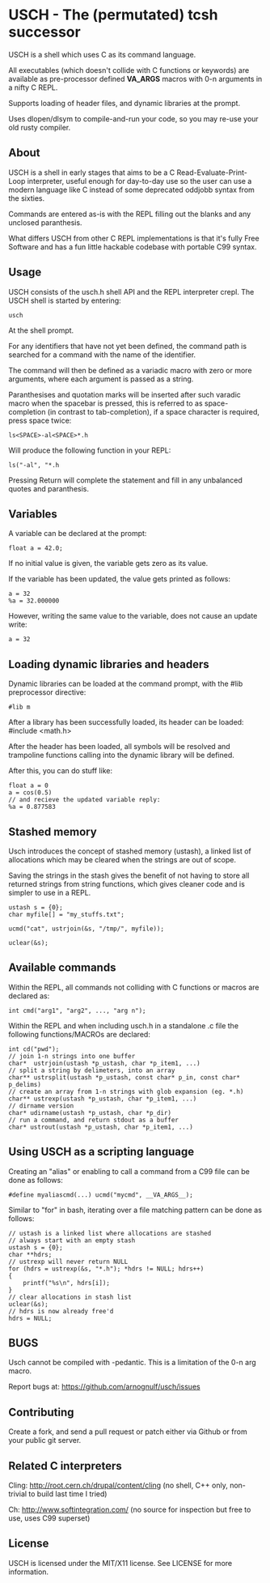 USCH - The (permutated) tcsh successor
======================================

USCH is a shell which uses C as its command language.


All executables (which doesn't collide with C functions or keywords) are available as pre-processor defined __VA_ARGS__ macros with 0-n arguments in a nifty C REPL.


Supports loading of header files, and dynamic libraries at the prompt.


Uses dlopen/dlsym to compile-and-run your code, so you may re-use your old rusty compiler.

About
-----

USCH is a shell in early stages that aims to be a C Read-Evaluate-Print-Loop interpreter, useful enough for day-to-day use so the user can use a modern language like C instead of some deprecated oddjobb syntax from the sixties.


Commands are entered as-is with the REPL filling out the blanks and any unclosed paranthesis.


What differs USCH from other C REPL implementations is that it's fully Free Software and has a fun little hackable codebase with portable C99 syntax.

Usage
-----
USCH consists of the usch.h shell API and the REPL interpreter crepl.
The USCH shell is started by entering:

    usch

At the shell prompt.



For any identifiers that have not yet been defined, the command path is searched for a command with the name of the identifier.


The command will then be defined as a variadic macro with zero or more arguments, where each argument is passed as a string.


Paranthesises and quotation marks will be inserted after such varadic macro when the spacebar is pressed, this is referred to as space-completion (in contrast to tab-completion), if a space character is required, press space twice:

    ls<SPACE>-al<SPACE>*.h

Will produce the following function in your REPL:

    ls("-al", "*.h

Pressing Return will complete the statement and fill in any unbalanced quotes and paranthesis.

Variables
---------
A variable can be declared at the prompt:

    float a = 42.0;

If no initial value is given, the variable gets zero as its value.


If the variable has been updated, the value gets printed as follows:

    a = 32
    %a = 32.000000

However, writing the same value to the variable, does not cause an update write:

    a = 32
    

Loading dynamic libraries and headers
-------------------------------------
Dynamic libraries can be loaded at the command prompt, with the #lib preprocessor directive:

    #lib m

After a library has been successfully loaded, its header can be loaded:
    #include <math.h>

After the header has been loaded, all symbols will be resolved and trampoline functions calling into the dynamic library will be defined.

After this, you can do stuff like:

    float a = 0
    a = cos(0.5)
    // and recieve the updated variable reply:
    %a = 0.877583

Stashed memory
--------------
Usch introduces the concept of stashed memory (ustash), a linked list of allocations which may be cleared when the strings are out of scope.


Saving the strings in the stash gives the benefit of not having to store all returned strings from string functions, which gives cleaner code and is simpler to use in a REPL.

    ustash s = {0};
    char myfile[] = "my_stuffs.txt";

    ucmd("cat", ustrjoin(&s, "/tmp/", myfile));
    
    uclear(&s);

Available commands
-------------------
Within the REPL, all commands not colliding with C functions or macros are declared as:

    int cmd("arg1", "arg2", ..., "arg n");

Within the REPL and when including usch.h in a standalone .c file the following functions/MACROs are declared:

    int cd("pwd");
    // join 1-n strings into one buffer
    char*  ustrjoin(ustash *p_ustash, char *p_item1, ...)
    // split a string by delimeters, into an array
    char** ustrsplit(ustash *p_ustash, const char* p_in, const char* p_delims)
    // create an array from 1-n strings with glob expansion (eg. *.h)
    char** ustrexp(ustash *p_ustash, char *p_item1, ...)
    // dirname version
    char* udirname(ustash *p_ustash, char *p_dir)
    // run a command, and return stdout as a buffer
    char* ustrout(ustash *p_ustash, char *p_item1, ...)

Using USCH as a scripting language
----------------------------------
Creating an "alias" or enabling to call a command from a C99 file can be done as follows:

    #define myaliascmd(...) ucmd("mycmd", __VA_ARGS__);

Similar to "for" in bash, iterating over a file matching pattern can be done as follows:

    // ustash is a linked list where allocations are stashed
    // always start with an empty stash
    ustash s = {0};
    char **hdrs;
    // ustrexp will never return NULL
    for (hdrs = ustrexp(&s, "*.h"); *hdrs != NULL; hdrs++)
    {
        printf("%s\n", hdrs[i]);
    }
    // clear allocations in stash list
    uclear(&s);
    // hdrs is now already free'd 
    hdrs = NULL;

BUGS
----
Usch cannot be compiled with -pedantic. This is a limitation of the 0-n arg macro.

Report bugs at: https://github.com/arnognulf/usch/issues

Contributing
------------
Create a fork, and send a pull request or patch either via Github or from your public git server.

Related C interpreters
----------------------

Cling: http://root.cern.ch/drupal/content/cling (no shell, C++ only, non-trivial to build last time I tried)

Ch: http://www.softintegration.com/ (no source for inspection but free to use, uses C99 superset)

License
-------
USCH is licensed under the MIT/X11 license. See LICENSE for more information.

<script src="js/jr.js"></script>


